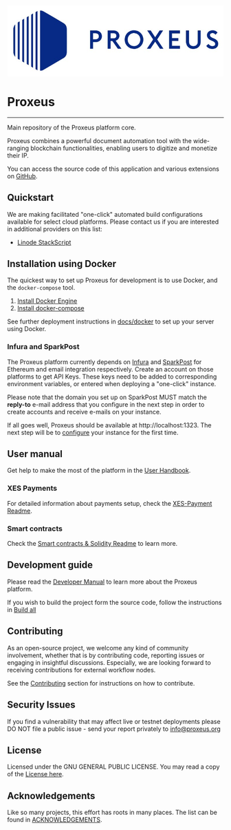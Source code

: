 ![](docs/_media/logo.png)

# Proxeus
----------------
Main repository of the Proxeus platform core.

Proxeus combines a powerful document automation tool with the wide-ranging
blockchain functionalities, enabling users to digitize and monetize their IP.

You can access the source code of this application and various extensions
on [GitHub](https://github.com/ProxeusApp).

## Quickstart

We are making facilitated "one-click" automated build configurations available for select cloud platforms. Please contact us if you are interested in additional providers on this list:

- [Linode StackScript](deploy/linode/README.md)

## Installation using Docker

The quickest way to set up Proxeus for development is to use Docker, and the `docker-compose` tool.

1. [Install Docker Engine](https://docs.docker.com/install/)
2. [Install docker-compose](https://docs.docker.com/compose/install/)

See further deployment instructions in [docs/docker](docs/docker.md) to set up your server using Docker.

### Infura and SparkPost

The Proxeus platform currently depends on [Infura](https://infura.io/) and [SparkPost](https://www.sparkpost.com/)
for Ethereum and email integration respectively. Create an account on those platforms
to get API Keys. These keys need to be added to corresponding environment variables, or
entered when deploying a "one-click" instance.

Please note that the domain you set up on SparkPost MUST match the **reply-to** e-mail address that you configure in the next step in order to create accounts and receive e-mails on your instance.

If all goes well, Proxeus should be available at http://localhost:1323. The next step will be to [configure](docs/configure.md) your instance for the first time.

## User manual

Get help to make the most of the platform in the [User Handbook](https://docs.google.com/document/d/e/2PACX-1vTchv7PotoQeH2cBA2VIHcqV0I0N_IQpFnbESR-8C19cgBikek3HAMVdPtfJJcYkANzPWbfy_S3bf8X/pub).

### XES Payments
For detailed information about payments setup, check the [XES-Payment Readme](docs/xes-payment.md).

### Smart contracts
Check the [Smart contracts & Solidity Readme](https://github.com/ProxeusApp/proxeus-contract) to learn more.

## Development guide

Please read the [Developer Manual](https://doc.proxeus.com) to learn more about the Proxeus platform.

If you wish to build the project form the source code, follow the instructions in [Build all](docs/build_all.md)

## Contributing

As an open-source project, we welcome any kind of community involvement, whether that is by contributing code, reporting issues or
engaging in insightful discussions. Especially, we are looking forward to receiving contributions for external workflow nodes.

See the [Contributing](docs/contributing.md) section for instructions on how to contribute.

## Security Issues

If you find a vulnerability that may affect live or testnet deployments please DO NOT file a public issue - send your report privately to info@proxeus.org

## License

Licensed under the GNU GENERAL PUBLIC LICENSE. You may read a copy of the [License here](LICENSE).

## Acknowledgements

Like so many projects, this effort has roots in many places. The list can be found in [ACKNOWLEDGEMENTS](ACKNOWLEDGEMENTS).
